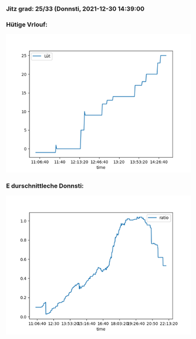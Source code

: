 ### Jitz grad: 25/33 (Donnsti, 2021-12-30 14:39:00

### Hütige Vrlouf:
![Graph](Today.png)

### E durschnittleche Donnsti:
![Graph](Donnsti.png)